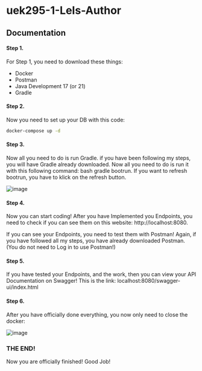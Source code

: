 # uek295-1-LeIs-Author

## Documentation 

#### Step 1. 
<p> For Step 1, you need to download these things:</p>
<ul>
 <li> Docker </li>
  <li>Postman </li>
  <li>Java Development 17 (or 21)</li>
  <li>Gradle</li>
</ul>

#### Step 2. 
<p> Now you need to set up your DB with this code:</p>

```bash
docker-compose up -d
```

#### Step 3. 
<p> Now all you need to do is run Gradle. if you have been following my steps, you will have Gradle already downloaded. Now all you need to do is run it with this following command: 
  bash gradle bootrun. 
If you want to refresh bootrun, you have to klick on the refresh button.

![image](https://github.com/LeonaIstrefi/uek295-1-LeIs-Author/assets/145564029/245f3808-bd74-4097-aab9-7d40b2028136)
</p>

#### Step 4. 
<p>Now you can start coding! After you have Implemented you Endpoints, you need to check if you can see them on this website: http://localhost:8080.</p>
<p> If you can see your Endpoints, you need to test them with Postman! Again, if you have followed all my steps, you have already downloaded Postman. (You do not need to Log in to use Postman!)</p>

#### Step 5. 
<p> If you have tested your Endpoints, and the work, then you can view your API Documentation on Swagger! This is the link: localhost:8080/swagger-ui/index.html </p>

#### Step 6. 
<p> After you have officially done everything, you now only need to close the docker:
  
  ![image](https://github.com/LeonaIstrefi/uek295-1-LeIs-Author/assets/145564029/d45a3438-ff66-4f1a-8fff-cc3169ccd297) 
  
  </p>


### THE END! 
<p> Now you are officially finished! Good Job! </p>

